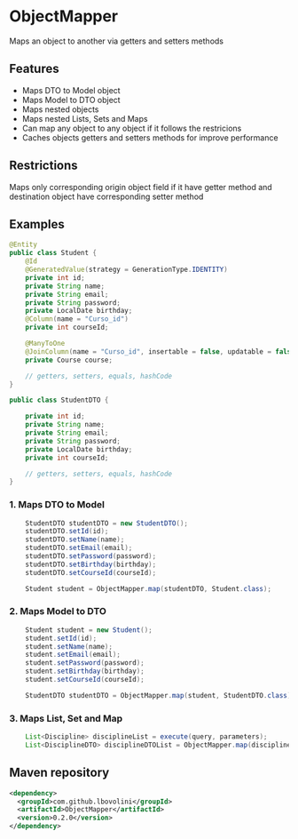 # ObjectMapper

Maps an object to another via getters and setters methods

## Features

- Maps DTO to Model object
- Maps Model to DTO object
- Maps nested objects
- Maps nested Lists, Sets and Maps
- Can map any object to any object if it follows the restricions
- Caches objects getters and setters methods for improve performance

## Restrictions

Maps only corresponding origin object field if it have getter method and destination object have corresponding setter method

## Examples

```java
@Entity
public class Student {
    @Id
    @GeneratedValue(strategy = GenerationType.IDENTITY)
    private int id;
    private String name;
    private String email;
    private String password;
    private LocalDate birthday;
    @Column(name = "Curso_id")
    private int courseId;

    @ManyToOne
    @JoinColumn(name = "Curso_id", insertable = false, updatable = false)
    private Course course;

    // getters, setters, equals, hashCode
}
```

```java
public class StudentDTO {

    private int id;
    private String name;
    private String email;
    private String password;
    private LocalDate birthday;
    private int courseId;

    // getters, setters, equals, hashCode
}
```

### 1. Maps DTO to Model

```java
    StudentDTO studentDTO = new StudentDTO();
    studentDTO.setId(id);
    studentDTO.setName(name);
    studentDTO.setEmail(email);
    studentDTO.setPassword(password);
    studentDTO.setBirthday(birthday);
    studentDTO.setCourseId(courseId);

    Student student = ObjectMapper.map(studentDTO, Student.class);
```

### 2. Maps Model to DTO

```java
    Student student = new Student();
    student.setId(id);
    student.setName(name);
    student.setEmail(email);
    student.setPassword(password);
    student.setBirthday(birthday);
    student.setCourseId(courseId);

    StudentDTO studentDTO = ObjectMapper.map(student, StudentDTO.class);
```

### 3. Maps List, Set and Map

```java
    List<Discipline> disciplineList = execute(query, parameters);
    List<DisciplineDTO> disciplineDTOList = ObjectMapper.map(disciplineList, DisciplineDTO.class)

```

## Maven repository

```xml
<dependency>
  <groupId>com.github.lbovolini</groupId>
  <artifactId>ObjectMapper</artifactId>
  <version>0.2.0</version>
</dependency>
```